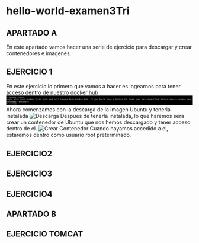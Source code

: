 # hello-world-examen3Tri

## APARTADO A

En este apartado vamos hacer una serie de ejercicio para descargar y crear contenedores e imagenes.


## EJERCICIO 1
En este ejercicio lo primero que vamos a hacer es logearnos para tener acceso dentro de nuestro docker hub
![Login](https://github.com/AlejandroRocaMateu/hello-world-examen3Tri/blob/6b2842d2a1131b4532e5ae16381809a862abb6b3/CapturaLogin.PNG)
Ahora comenzamos con la descarga de la imagen Ubuntu y tenerla instalada
![Descarga]()
Despues de tenerla instalada, lo que haremos sera crear un contenedor de Ubuntu que nos hemos descargado y tener acceso dentro de el.
![Crear Contenedor]()
Cuando hayamos accedido a el, estaremos dentro como usuario root preterminado.



## EJERCICIO2

## EJERCICIO3

## EJERCICIO4



## APARTADO B

## EJERCICIO TOMCAT
